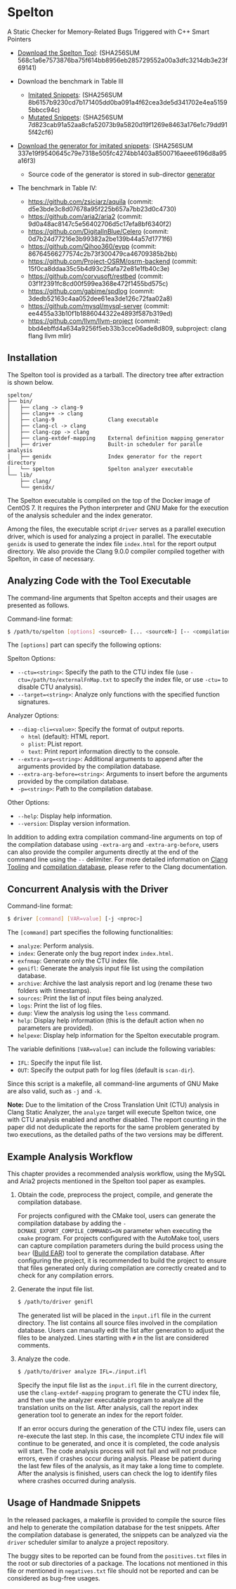 Spelton
=================

A Static Checker for Memory-Related Bugs Triggered with C++ Smart Pointers

* [Download the Spelton Tool](https://github.com/SQUARE-RG/Spelton/releases/download/ASE-2021/spelton-x86_64-centos7-clang900-ase2021.tar.xz): (SHA256SUM 568c1a6e7573876ba75f614bb8956eb285729552a00a3dfc3214db3e23f69141)

* Download the benchmark in Table III
  - [Imitated Snippets](https://github.com/SQUARE-RG/Spelton/releases/download/ASE-2021/imitated.tar.xz): (SHA256SUM 8b6157b9230cd7b171405dd0ba091a4f62cea3de5d341702e4ea51595bbcc94c)
  - [Mutated Snippets](https://github.com/SQUARE-RG/Spelton/releases/download/ASE-2021/mutated.tar.xz): (SHA256SUM 7d823cab91a52aa8cfa52073b9a5820d19f1269e8463a176e1c79dd915f42cf6)

* [Download the generator for imitated snippets](https://github.com/SQUARE-RG/Spelton/releases/download/ASE-2021/generator-of-imitated-snippets.tar.xz): (SHA256SUM 337e19f9540645c79e7318e505fc4274bb1403a8500716aeee6196d8a95a16f3)
  - Source code of the generator is stored in sub-director [generator](https://github.com/SQUARE-RG/Spelton/tree/main/generator)

* The benchmark in Table IV:
  - https://github.com/zsiciarz/aquila              (commit: d5e3bde3c8d07678a95f225b657a7bb23d0c4730)
  - https://github.com/aria2/aria2                  (commit: 9d0a48ac8147c5e56402706d5c17efa8bf6340f2)
  - https://github.com/DigitalInBlue/Celero         (commit: 0d7b24d77216e3b99382a2be139b44a57d1771f6)
  - https://github.com/Qihoo360/evpp                (commit: 86764566277574c2b73f300479ca46709385b2bb)
  - https://github.com/Project-OSRM/osrm-backend    (commit: 15f0ca8ddaa35c5b4d93c25afa72e81e1fb40c3e)
  - https://github.com/corvusoft/restbed            (commit: 03f1f2391fc8cd00f599ea368e472f1455bd575c)
  - https://github.com/gabime/spdlog                (commit: 3dedb52163c4aa052dee61ea3de126c72faa02a8)
  - https://github.com/mysql/mysql-server           (commit: ee4455a33b10f1b1886044322e4893f587b319ed)
  - https://github.com/llvm/llvm-project            (commit: bbd4ebffd4a634a9256f5eb33b3cce06ade8d809, subproject: clang flang llvm mlir)

Installation
--------------

The Spelton tool is provided as a tarball.
The directory tree after extraction is shown below.

```
spelton/
├── bin/
│   ├── clang -> clang-9
│   ├── clang++ -> clang
│   ├── clang-9                 Clang executable
│   ├── clang-cl -> clang
│   ├── clang-cpp -> clang
│   ├── clang-extdef-mapping    External definition mapping generator
│   ├── driver                  Built-in scheduler for paralle analysis
│   ├── genidx                  Index generator for the report directory
│   └── spelton                 Spelton analyzer executable
└── lib/
    ├── clang/
    └── genidx/
```

The Spelton executable is compiled on the top of the Docker image of CentOS 7. It requires the Python interpreter and GNU Make for the execution of the analysis scheduler and the index generator.

Among the files, the executable script `driver` serves as a parallel execution driver, which is used for analyzing a project in parallel. The executable `genidx` is used to generate the index file `index.html` for the report output directory. We also provide the Clang 9.0.0 compiler compiled together with Spelton, in case of necessary.

Analyzing Code with the Tool Executable
---------------------------

The command-line arguments that Spelton accepts and their usages are presented as follows.

Command-line format:
```sh
$ /path/to/spelton [options] <source0> [... <sourceN>] [-- <compilation arguments>]
```

The `[options]` part can specify the following options:

Spelton Options:
- `--ctu=<string>`: Specify the path to the CTU index file (use `-ctu=/path/to/externalFnMap.txt` to specify the index file, or use `-ctu=` to disable CTU analysis).
- `--target=<string>`: Analyze only functions with the specified function signatures.

Analyzer Options:
- `--diag-cli=<value>`: Specify the format of output reports.
  - `html` (default): HTML report.
  - `plist`: PList report.
  - `text`: Print report information directly to the console.
- `--extra-arg=<string>`: Additional arguments to append after the arguments provided by the compilation database.
- `--extra-arg-before=<string>`: Arguments to insert before the arguments provided by the compilation database.
- `-p=<string>`: Path to the compilation database.

Other Options:
- `--help`: Display help information.
- `--version`: Display version information.

In addition to adding extra compilation command-line arguments on top of the compilation database using `-extra-arg` and `-extra-arg-before`, users can also provide the compiler arguments directly at the end of the command line using the `--` delimiter. For more detailed information on [Clang Tooling](https://releases.llvm.org/9.0.0/tools/clang/docs/HowToSetupToolingForLLVM.html) and [compilation database](https://releases.llvm.org/9.0.0/tools/clang/docs/JSONCompilationDatabase.html), please refer to the Clang documentation.

Concurrent Analysis with the Driver
----------------------------------------

Command-line format:
```sh
$ driver [command] [VAR=value] [-j <nproc>]
```

The `[command]` part specifies the following functionalities:
- `analyze`: Perform analysis.
- `index`: Generate only the bug report index `index.html`.
- `exfnmap`: Generate only the CTU index file.
- `genifl`: Generate the analysis input file list using the compilation database.
- `archive`: Archive the last analysis report and log (rename these two folders with timestamps).
- `sources`: Print the list of input files being analyzed.
- `logs`: Print the list of log files.
- `dump`: View the analysis log using the `less` command.
- `help`: Display help information (this is the default action when no parameters are provided).
- `helpexe`: Display help information for the Spelton executable program.

The variable definitions `[VAR=value]` can include the following variables:
- `IFL`: Specify the input file list.
- `OUT`: Specify the output path for log files (default is `scan-dir`).

Since this script is a makefile, all command-line arguments of GNU Make are also valid, such as `-j` and `-k`.

**Note:** Due to the limitation of the Cross Translation Unit (CTU) analysis in Clang Static Analyzer, the `analyze` target will execute Spelton twice, one with CTU analysis enabled and another disabled. The report counting in the paper did not deduplicate the reports for the same problem generated by two executions, as the detailed paths of the two versions may be different.

Example Analysis Workflow
-------------------------

This chapter provides a recommended analysis workflow, using the MySQL and Aria2 projects mentioned in the Spelton tool paper as examples.

1. Obtain the code, preprocess the project, compile, and generate the compilation database.

   For projects configured with the CMake tool, users can generate the compilation database by adding the `-DCMAKE_EXPORT_COMPILE_COMMANDS=ON` parameter when executing the `cmake` program. For projects configured with the AutoMake tool, users can capture compilation parameters during the build process using the `bear` ([Build EAR](https://github.com/rizsotto/Bear)) tool to generate the compilation database. After configuring the project, it is recommended to build the project to ensure that files generated only during compilation are correctly created and to check for any compilation errors.

2. Generate the input file list.

   ```sh
   $ /path/to/driver genifl
   ```

   The generated list will be placed in the `input.ifl` file in the current directory. The list contains all source files involved in the compilation database. Users can manually edit the list after generation to adjust the files to be analyzed. Lines starting with `#` in the list are considered comments.

3. Analyze the code.

   ```sh
   $ /path/to/driver analyze IFL=./input.ifl
   ```

   Specify the input file list as the `input.ifl` file in the current directory, use the `clang-extdef-mapping` program to generate the CTU index file, and then use the analyzer executable program to analyze all the translation units on the list. After analysis, call the report index generation tool to generate an index for the report folder.

   If an error occurs during the generation of the CTU index file, users can re-execute the last step. In this case, the incomplete CTU index file will continue to be generated, and once it is completed, the code analysis will start. The code analysis process will not fail and will not produce errors, even if crashes occur during analysis. Please be patient during the last few files of the analysis, as it may take a long time to complete. After the analysis is finished, users can check the log to identify files where crashes occurred during analysis.

Usage of Handmade Snippets
---------------------------

In the released packages, a makefile is provided to compile the source files and help to generate the compilation database for the test snippets. After the compilation database is generated, the snippets can be analyzed via the `driver` scheduler similar to analyze a project repository.

The buggy sites to be reported can be found from the `positives.txt` files in the root or sub directories of a package. The locations not mentioned in this file or mentioned in `negatives.txt` file should not be reported and can be considered as bug-free usages.
